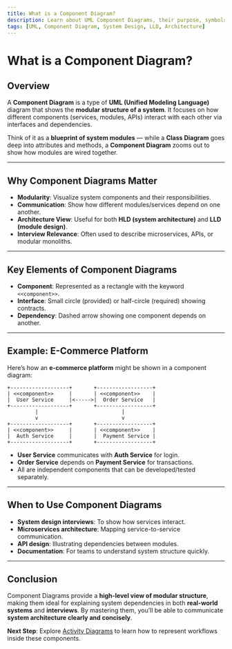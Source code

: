```yaml
---
title: What is a Component Diagram?
description: Learn about UML Component Diagrams, their purpose, symbols, and how they are used to represent modular structures in system and low-level design.
tags: [UML, Component Diagram, System Design, LLD, Architecture]
---
```


# What is a Component Diagram?

## Overview
A **Component Diagram** is a type of **UML (Unified Modeling Language)** diagram that shows the **modular structure of a system**. It focuses on how different components (services, modules, APIs) interact with each other via interfaces and dependencies.  

Think of it as a **blueprint of system modules** — while a **Class Diagram** goes deep into attributes and methods, a **Component Diagram** zooms out to show how modules are wired together.

---

## Why Component Diagrams Matter
- **Modularity**: Visualize system components and their responsibilities.  
- **Communication**: Show how different modules/services depend on one another.  
- **Architecture View**: Useful for both **HLD (system architecture)** and **LLD (module design)**.  
- **Interview Relevance**: Often used to describe microservices, APIs, or modular monoliths.  

---

## Key Elements of Component Diagrams
- **Component**: Represented as a rectangle with the keyword `<<component>>`.  
- **Interface**: Small circle (provided) or half-circle (required) showing contracts.  
- **Dependency**: Dashed arrow showing one component depends on another.  

---

## Example: E-Commerce Platform
Here’s how an **e-commerce platform** might be shown in a component diagram:

```
+-------------------+       +------------------+
| <<component>>     |       | <<component>>    |
|  User Service     |<----->|  Order Service   |
+-------------------+       +------------------+
         |                           |
         v                           v
+-------------------+       +------------------+
| <<component>>     |       | <<component>>    |
|  Auth Service     |       |  Payment Service |
+-------------------+       +------------------+
```

- **User Service** communicates with **Auth Service** for login.  
- **Order Service** depends on **Payment Service** for transactions.  
- All are independent components that can be developed/tested separately.  

---

## When to Use Component Diagrams
- **System design interviews**: To show how services interact.  
- **Microservices architecture**: Mapping service-to-service communication.  
- **API design**: Illustrating dependencies between modules.  
- **Documentation**: For teams to understand system structure quickly.  

---

## Conclusion
Component Diagrams provide a **high-level view of modular structure**, making them ideal for explaining system dependencies in both **real-world systems** and **interviews**. By mastering them, you’ll be able to communicate **system architecture clearly and concisely**.  

**Next Step**: Explore [Activity Diagrams](/interview-section/lld/uml/activity_diagrams) to learn how to represent workflows inside these components.
